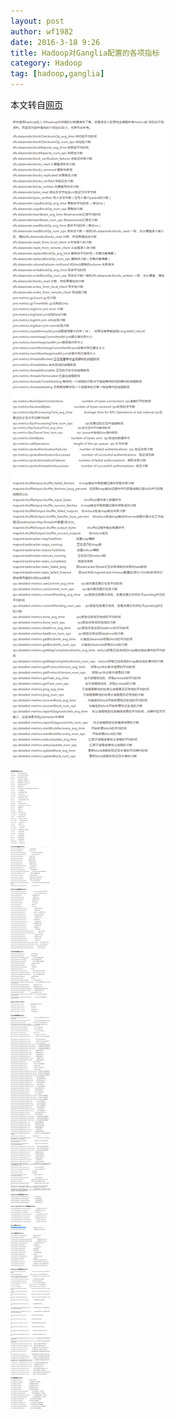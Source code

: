 ```yaml
---
layout: post
author: wf1982
date: 2016-3-18 9:26
title: Hadoop对Ganglia配置的各项指标
category: Hadoop
tag: [hadoop,ganglia]
---
```


本文转自[网页](http://blog.csdn.net/wf1982/article/details/7432990)

<!-- more -->

![Ganglia_metrics](/public/img/hadoop/ganglia_metrics.png)

![Hadoop_metrics](/public/img/hadoop/hadoop_metrics.png)
